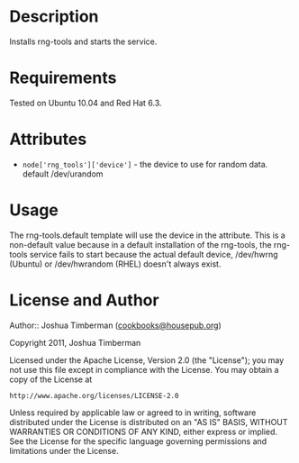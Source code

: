 Description
===========

Installs rng-tools and starts the service.

Requirements
============

Tested on Ubuntu 10.04 and Red Hat 6.3.

Attributes
==========

* `node['rng_tools']['device']` - the device to use for random data. default /dev/urandom

Usage
=====

The rng-tools.default template will use the device in the attribute. This is a non-default value because in a default installation of the rng-tools, the rng-tools service fails to start because the actual default device, /dev/hwrng (Ubuntu) or /dev/hwrandom (RHEL) doesn't always exist.

License and Author
==================

Author:: Joshua Timberman (<cookbooks@housepub.org>)

Copyright 2011, Joshua Timberman

Licensed under the Apache License, Version 2.0 (the "License");
you may not use this file except in compliance with the License.
You may obtain a copy of the License at

    http://www.apache.org/licenses/LICENSE-2.0

Unless required by applicable law or agreed to in writing, software
distributed under the License is distributed on an "AS IS" BASIS,
WITHOUT WARRANTIES OR CONDITIONS OF ANY KIND, either express or implied.
See the License for the specific language governing permissions and
limitations under the License.

